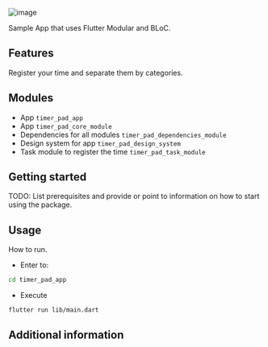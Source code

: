 
![image](https://user-images.githubusercontent.com/5117106/140197617-7efea7b1-3de9-4ac8-be5f-4de9fefef9c7.png)



Sample App that uses Flutter Modular and BLoC.

## Features

Register your time and separate them by categories.

## Modules

- App `timer_pad_app `
- App `timer_pad_core_module `
- Dependencies for all modules `timer_pad_dependencies_module `
- Design system for app `timer_pad_design_system `
- Task module to register the time `timer_pad_task_module`

## Getting started

TODO: List prerequisites and provide or point to information on how to
start using the package.

## Usage

How to run.

- Enter to:

```sh
cd timer_pad_app
```

- Execute 

```sh
flutter run lib/main.dart
```
## Additional information


